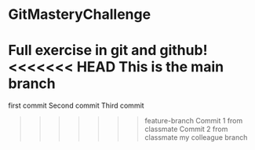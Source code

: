 # GitMasteryChallenge

Full exercise in git and github!
<<<<<<< HEAD
This is the main branch
=======
first commit
Second commit
Third commit
>>>>>>> feature-branch
Commit 1 from classmate
Commit 2 from classmate
my colleague branch 
